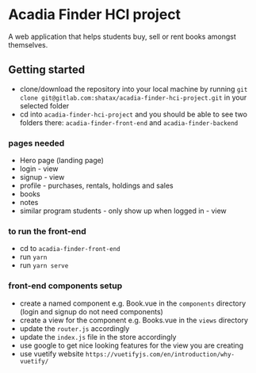 # Acadia Finder  HCI project

A web application that helps students buy, sell or rent books amongst themselves.

## Getting started

- clone/download the repository into your local machine by running `git clone git@gitlab.com:shatax/acadia-finder-hci-project.git` in your selected folder
- cd into `acadia-finder-hci-project` and you should be able to see two folders there: `acadia-finder-front-end` and `acadia-finder-backend`


### pages needed
- Hero page (landing page)
- login - view
- signup - view
- profile - purchases, rentals, holdings and sales
- books
- notes 
- similar program students - only show up when logged in - view


### to run the front-end
- cd to `acadia-finder-front-end`
- run `yarn`
- run `yarn serve`

### front-end components setup
- create a named component e.g. Book.vue in the `components` directory (login and signup do not need components)
- create a view for the component e.g. Books.vue in the `views` directory
- update the `router.js` accordingly
- update the `index.js` file in the store accordingly
- use google to get nice looking features for the view you are creating
- use vuetify website `https://vuetifyjs.com/en/introduction/why-vuetify/`




